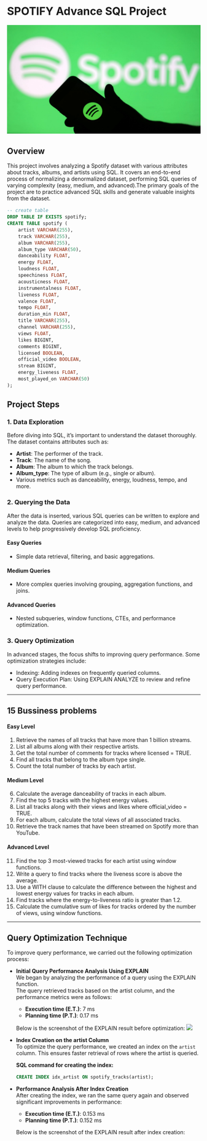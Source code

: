 # SPOTIFY Advance SQL Project
![](https://github.com/krishnavamsi42/SPOTIFY_SQL_PROJECT/blob/main/spotify_logo.jpg)
## Overview
This project involves analyzing a Spotify dataset with various attributes about tracks, albums, and artists using SQL. It covers an end-to-end process of normalizing a denormalized dataset, performing SQL queries of varying complexity (easy, medium, and advanced).The primary goals of the project are to practice advanced SQL skills and generate valuable insights from the dataset.
```sql
-- create table
DROP TABLE IF EXISTS spotify;
CREATE TABLE spotify (
    artist VARCHAR(255),
    track VARCHAR(255),
    album VARCHAR(255),
    album_type VARCHAR(50),
    danceability FLOAT,
    energy FLOAT,
    loudness FLOAT,
    speechiness FLOAT,
    acousticness FLOAT,
    instrumentalness FLOAT,
    liveness FLOAT,
    valence FLOAT,
    tempo FLOAT,
    duration_min FLOAT,
    title VARCHAR(255),
    channel VARCHAR(255),
    views FLOAT,
    likes BIGINT,
    comments BIGINT,
    licensed BOOLEAN,
    official_video BOOLEAN,
    stream BIGINT,
    energy_liveness FLOAT,
    most_played_on VARCHAR(50)
);
```
## Project Steps
### 1. Data Exploration
Before diving into SQL, it’s important to understand the dataset thoroughly. The dataset contains attributes such as:

- **Artist**: The performer of the track.
- **Track**: The name of the song.
- **Album**: The album to which the track belongs.
- **Album_type**: The type of album (e.g., single or album).
- Various metrics such as danceability, energy, loudness, tempo, and more.

### 2. Querying the Data
After the data is inserted, various SQL queries can be written to explore and analyze the data. Queries are categorized into easy, medium, and advanced levels to help progressively develop SQL proficiency.

#### Easy Queries
- Simple data retrieval, filtering, and basic aggregations.
#### Medium Queries
- More complex queries involving grouping, aggregation functions, and joins.
#### Advanced Queries
- Nested subqueries, window functions, CTEs, and performance optimization.

### 3. Query Optimization
In advanced stages, the focus shifts to improving query performance. Some optimization strategies include:

- Indexing: Adding indexes on frequently queried columns.
- Query Execution Plan: Using EXPLAIN ANALYZE to review and refine query performance.

---
## 15 Bussiness problems
#### Easy Level
1. Retrieve the names of all tracks that have more than 1 billion streams.
2. List all albums along with their respective artists.
3. Get the total number of comments for tracks where licensed = TRUE.
4. Find all tracks that belong to the album type single.
5. Count the total number of tracks by each artist.

#### Medium Level
6. Calculate the average danceability of tracks in each album.
7. Find the top 5 tracks with the highest energy values.
8. List all tracks along with their views and likes where official_video = TRUE.
9. For each album, calculate the total views of all associated tracks.
10. Retrieve the track names that have been streamed on Spotify more than YouTube.

#### Advanced Level
11. Find the top 3 most-viewed tracks for each artist using window functions.
12. Write a query to find tracks where the liveness score is above the average.
13. Use a WITH clause to calculate the difference between the highest and lowest energy values for tracks in each album.
14. Find tracks where the energy-to-liveness ratio is greater than 1.2.
15. Calculate the cumulative sum of likes for tracks ordered by the number of views, using window functions.
----

## Query Optimization Technique
To improve query performance, we carried out the following optimization process:
- **Initial Query Performance Analysis Using EXPLAIN**  
  We began by analyzing the performance of a query using the EXPLAIN function.  
  The query retrieved tracks based on the artist column, and the performance metrics were as follows:
  
  - **Execution time (E.T.)**: 7 ms
  - **Planning time (P.T.)**: 0.17 ms

  Below is the screenshot of the EXPLAIN result before optimization:
![](https://github.com/najirh/najirh-Spotify-Data-Analysis-using-SQL/blob/main/spotify_explain_before_index.png)
- **Index Creation on the artist Column**  
  To optimize the query performance, we created an index on the `artist` column. This ensures faster retrieval of rows where the artist is queried.

  **SQL command for creating the index:**
  ```sql
  CREATE INDEX idx_artist ON spotify_tracks(artist);
- **Performance Analysis After Index Creation**  
  After creating the index, we ran the same query again and observed significant improvements in performance:

  - **Execution time (E.T.)**: 0.153 ms
  - **Planning time (P.T.)**: 0.152 ms

  Below is the screenshot of the EXPLAIN result after index creation:
